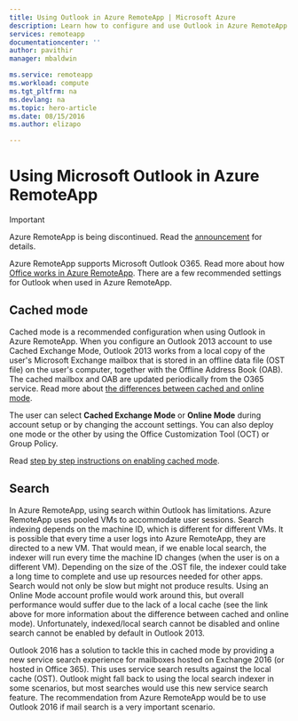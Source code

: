 ```yaml
---
title: Using Outlook in Azure RemoteApp | Microsoft Azure
description: Learn how to configure and use Outlook in Azure RemoteApp | Microsoft Azure
services: remoteapp
documentationcenter: ''
author: pavithir
manager: mbaldwin

ms.service: remoteapp
ms.workload: compute
ms.tgt_pltfrm: na
ms.devlang: na
ms.topic: hero-article
ms.date: 08/15/2016
ms.author: elizapo

---
```

# Using Microsoft Outlook in Azure RemoteApp
> [!IMPORTANT]
> Azure RemoteApp is being discontinued. Read the [announcement](https://go.microsoft.com/fwlink/?linkid=821148) for details.
> 
> 

Azure RemoteApp supports Microsoft Outlook O365. Read more about how [Office works in Azure RemoteApp](remoteapp-officesubscription.md). There are a few recommended settings for Outlook when used in Azure RemoteApp.

## Cached mode
Cached mode is a recommended configuration when using Outlook in Azure RemoteApp. When you configure an Outlook 2013 account to use Cached Exchange Mode, Outlook 2013 works from a local copy of the user's Microsoft Exchange mailbox that is stored in an offline data file (OST file) on the user's computer, together with the Offline Address Book (OAB). The cached mailbox and OAB are updated periodically from the O365 service. Read more about [the differences between cached and online mode](https://technet.microsoft.com/library/jj683103.aspx).

The user can select **Cached Exchange Mode** or **Online Mode** during account setup or by changing the account settings. You can also deploy one mode or the other by using the Office Customization Tool (OCT) or Group Policy.  

Read [step by step instructions on enabling cached mode](https://technet.microsoft.com/library/c6f4cad9-c918-420e-bab3-8b49e1885034#proc).

## Search
In Azure RemoteApp, using search within Outlook has limitations. Azure RemoteApp uses pooled VMs to accommodate user sessions. Search indexing depends on the machine ID, which is different for different VMs. It is possible that every time a user logs into Azure RemoteApp, they are directed to a new VM. That would mean, if we enable local search, the indexer will run every time the machine ID changes (when the user is on a different VM). Depending on the size of the .OST file, the indexer could take a long time to complete and use up resources needed for other apps. Search would not only be slow but might not produce results. Using an Online Mode account profile would work around this, but overall performance would suffer due to the lack of a local cache (see the link above for more information about the difference between cached and online mode). Unfortunately, indexed/local search cannot be disabled and online search cannot be enabled by default in Outlook 2013.

Outlook 2016 has a solution to tackle this in cached mode by providing a new service search experience for mailboxes hosted on Exchange 2016 (or hosted in Office 365). This uses service search results against the local cache (OST). Outlook might fall back to using the local search indexer in some scenarios, but most searches would use this new service search feature. The recommendation from Azure RemoteApp would be to use Outlook 2016 if mail search is a very important scenario.

